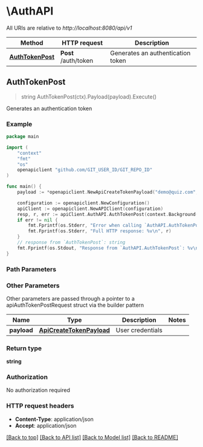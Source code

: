# \AuthAPI

All URIs are relative to *http://localhost:8080/api/v1*

Method | HTTP request | Description
------------- | ------------- | -------------
[**AuthTokenPost**](AuthAPI.md#AuthTokenPost) | **Post** /auth/token | Generates an authentication token



## AuthTokenPost

> string AuthTokenPost(ctx).Payload(payload).Execute()

Generates an authentication token



### Example

```go
package main

import (
	"context"
	"fmt"
	"os"
	openapiclient "github.com/GIT_USER_ID/GIT_REPO_ID"
)

func main() {
	payload := *openapiclient.NewApiCreateTokenPayload("demo@quiz.com", "password") // ApiCreateTokenPayload | User credentials

	configuration := openapiclient.NewConfiguration()
	apiClient := openapiclient.NewAPIClient(configuration)
	resp, r, err := apiClient.AuthAPI.AuthTokenPost(context.Background()).Payload(payload).Execute()
	if err != nil {
		fmt.Fprintf(os.Stderr, "Error when calling `AuthAPI.AuthTokenPost``: %v\n", err)
		fmt.Fprintf(os.Stderr, "Full HTTP response: %v\n", r)
	}
	// response from `AuthTokenPost`: string
	fmt.Fprintf(os.Stdout, "Response from `AuthAPI.AuthTokenPost`: %v\n", resp)
}
```

### Path Parameters



### Other Parameters

Other parameters are passed through a pointer to a apiAuthTokenPostRequest struct via the builder pattern


Name | Type | Description  | Notes
------------- | ------------- | ------------- | -------------
 **payload** | [**ApiCreateTokenPayload**](ApiCreateTokenPayload.md) | User credentials | 

### Return type

**string**

### Authorization

No authorization required

### HTTP request headers

- **Content-Type**: application/json
- **Accept**: application/json

[[Back to top]](#) [[Back to API list]](../README.md#documentation-for-api-endpoints)
[[Back to Model list]](../README.md#documentation-for-models)
[[Back to README]](../README.md)


